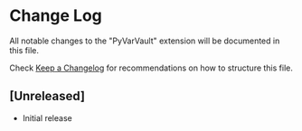 # Change Log

All notable changes to the "PyVarVault" extension will be documented in this file.

Check [Keep a Changelog](http://keepachangelog.com/) for recommendations on how to structure this file.

## [Unreleased]

- Initial release